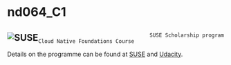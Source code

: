 
# nd064_C1
 
## <a href="https://www.suse.com/" ><img src="https://www.suse.com/assets/img/suse-white-logo-green.svg" style="float:left; max-width: 80px; display: inline" alt="SUSE"/></a>  
  
  
  
                                        SUSE Scholarship program Cloud Native Foundations Course 
                                             


  
  
Details on the programme can be found at [SUSE](https://www.suse.com/c/suse-sponsors-300-scholarships-in-cloud-native-education-src/) and [Udacity](https://www.udacity.com/scholarships/suse-cloud-native-foundations-scholarship).
 
